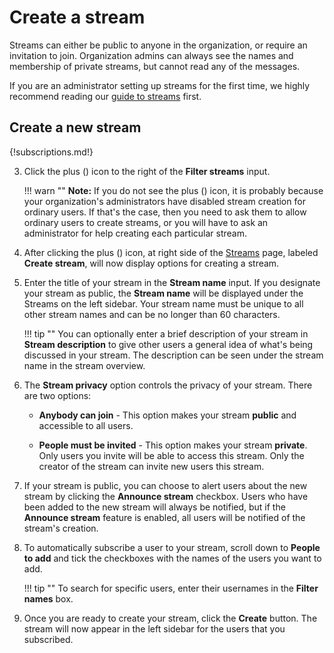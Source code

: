 # Create a stream

Streams can either be public to anyone in the organization, or require an
invitation to join. Organization admins can always see the names and
membership of private streams, but cannot read any of the messages.

If you are an administrator setting up streams for the first time, we highly
recommend reading our
[guide to streams](/help/getting-your-organization-started-with-zulip#create-streams)
first.

## Create a new stream

{!subscriptions.md!}

3. Click the plus (<i class="icon-vector-plus"></i>) icon to the right of
the **Filter streams** input.

    !!! warn ""
        **Note:** If you do not see the plus
        (<i class="icon-vector-plus"></i>) icon, it
        is probably because your organization's administrators
        have disabled stream creation for ordinary users.
        If that's the case, then you need to ask them to
        allow ordinary users to create streams, or you will have
        to ask an administrator for help creating each particular stream.

4. After clicking the plus (<i class="icon-vector-plus"></i>) icon, at
right side of the [Streams](/#streams) page, labeled
**Create stream**, will now display options for creating a stream.

5. Enter the title of your stream in the **Stream name** input.
If you designate your stream as public, the **Stream name** will be
displayed under the Streams on the left sidebar. Your stream name must
be unique to all other stream names and can be no longer than
60 characters.

    !!! tip ""
        You can optionally enter a brief description of your stream in
        **Stream description** to give other users a general idea of
        what's being discussed in your stream. The description can be
        seen under the stream name in the stream overview.

7. The **Stream privacy** option controls the privacy of your
stream. There are two options:
    * **Anybody can join** - This option makes your stream **public**
    and accessible to all users.

    * **People must be invited** - This option makes your stream
    **private**. Only users you invite will be able to access this stream.
    Only the creator of the stream can invite new users this stream.

8. If your stream is public, you can choose to alert users about the new
stream by clicking the **Announce stream** checkbox. Users who have been
added to the new stream will always be notified, but if the
**Announce stream** feature is enabled, all users will be notified
of the stream's creation.

9. To automatically subscribe a user to your stream, scroll down to
**People to add** and tick the checkboxes with the names of the users
you want to add.

    !!! tip ""
        To search for specific users, enter their usernames in the
        **Filter names** box.

10. Once you are ready to create your stream,
click the **Create** button. The stream will now appear
in the left sidebar for the users that you subscribed.
